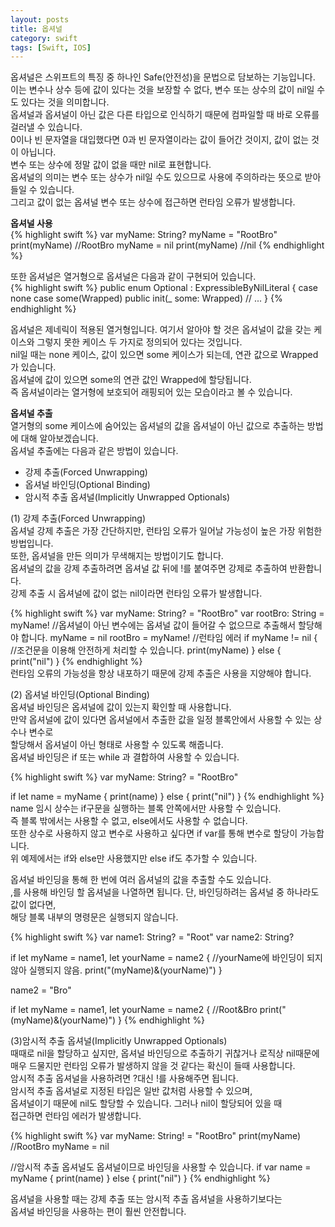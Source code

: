 ```yaml
---
layout: posts
title: 옵셔널
category: swift
tags: [Swift, IOS]
---
```

옵셔널은 스위프트의 특징 중 하나인 Safe(안전성)을 문법으로 담보하는 기능입니다.  
이는 변수나 상수 등에 값이 있다는 것을 보장할 수 없다, 변수 또는 상수의 값이 nil일 수도 있다는 것을 의미합니다.  
옵셔널과 옵셔널이 아닌 값은 다른 타입으로 인식하기 때문에 컴파일할 때 바로 오류를 걸러낼 수 있습니다.  
0이나 빈 문자열을 대입했다면 0과 빈 문자열이라는 값이 들어간 것이지, 값이 없는 것이 아닙니다.  
변수 또는 상수에 정말 값이 없을 때만 nil로 표현합니다.  
옵셔널의 의미는 변수 또는 상수가 nil일 수도 있으므로 사용에 주의하라는 뜻으로 받아들일 수 있습니다.  
그리고 값이 없는 옵셔널 변수 또는 상수에 접근하면 런타임 오류가 발생합니다.  

**옵셔널 사용**  
{% highlight swift %}
var myName: String?
myName = "RootBro"
print(myName) //RootBro
myName = nil
print(myName) //nil
{% endhighlight %}  

또한 옵셔널은 열거형으로 옵셔널은 다음과 같이 구현되어 있습니다.  
{% highlight swift %}
public enum Optional<Wrapped> : ExpressibleByNilLiteral {
    case none
    case some(Wrapped)
    public init(_ some: Wrapped)
    // ...
}
{% endhighlight %}

옵셔널은 제네릭이 적용된 열거형입니다.
여기서 알아야 할 것은 옵셔널이 값을 갖는 케이스와 그렇지 못한 케이스 두 가지로 정의되어 있다는 것입니다.  
nil일 때는 none 케이스, 값이 있으면 some 케이스가 되는데, 연관 값으로 Wrapped가 있습니다.  
옵셔널에 값이 있으면 some의 연관 값인 Wrapped에 할당됩니다.  
즉 옵셔널이라는 열거형에 보호되어 래핑되어 있는 모습이라고 볼 수 있습니다.  

**옵셔널 추출**  
열거형의 some 케이스에 숨어있는 옵셔널의 값을 옵셔널이 아닌 값으로 추출하는 방법에 대해 알아보겠습니다.  
옵셔널 추출에는 다음과 같은 방법이 있습니다.  
* 강제 추출(Forced Unwrapping)
* 옵셔널 바인딩(Optional Binding)
* 암시적 추출 옵셔널(Implicitly Unwrapped Optionals)  

  

(1) 강제 추출(Forced Unwrapping)  
옵셔널 강제 추출은 가장 간단하지만, 런타임 오류가 일어날 가능성이 높은 가장 위험한 방법입니다.  
또한, 옵셔널을 만든 의미가 무색해지는 방법이기도 합니다.  
옵셔널의 값을 강제 추출하려면 옵셔널 값 뒤에 !를 붙여주면 강제로 추출하여 반환합니다.  
강제 추출 시 옵셔널에 값이 없는 nil이라면 런타임 오류가 발생합니다.  

{% highlight swift %}
var myName: String? = "RootBro"
var rootBro: String = myName! //옵셔널이 아닌 변수에는 옵셔널 값이 들어갈 수 없으므로 추출해서 할당해야 합니다.
myName = nil
rootBro = myName! //런타임 에러
if myName != nil { //조건문을 이용해 안전하게 처리할 수 있습니다.
    print(myName)
} else {
    print("nil")
}
{% endhighlight %}  
런타임 오류의 가능성을 항상 내포하기 때문에 강제 추출은 사용을 지양해야 합니다.  

(2) 옵셔널 바인딩(Optional Binding)  
옵셔널 바인딩은 옵셔널에 값이 있는지 확인할 때 사용합니다.  
만약 옵셔널에 값이 있다면 옵셔널에서 추출한 값을 일정 블록안에서 사용할 수 있는 상수나 변수로  
할당해서 옵셔널이 아닌 형태로 사용할 수 있도록 해줍니다.  
옵셔널 바인딩은 if 또는 while 과 결합하여 사용할 수 있습니다.  

{% highlight swift %}
var myName: String? = "RootBro"

if let name = myName {
    print(name)
} else {
    print("nil")
}
{% endhighlight %}
name 임시 상수는 if구문을 실행하는 블록 안쪽에서만 사용할 수 있습니다.  
즉 블록 밖에서는 사용할 수 없고, else에서도 사용할 수 없습니다.  
또한 상수로 사용하지 않고 변수로 사용하고 싶다면 if var를 통해 변수로 할당이 가능합니다.  
위 예제에서는 if와 else만 사용했지만 else if도 추가할 수 있습니다.

옵셔널 바인딩을 통해 한 번에 여러 옵셔널의 값을 추출할 수도 있습니다.  
,를 사용해 바인딩 할 옵셔널을 나열하면 됩니다. 단, 바인딩하려는 옵셔널 중 하나라도 값이 없다면,  
해당 블록 내부의 명령문은 실행되지 않습니다.  

{% highlight swift %}
var name1: String? = "Root"
var name2: String?

if let myName = name1, let yourName = name2 { //yourName에 바인딩이 되지 않아 실행되지 않음.
    print("\(myName)&\(yourName)")
}

name2 = "Bro"

if let myName = name1, let yourName = name2 { //Root&Bro
    print("\(myName)&\(yourName)")
}
{% endhighlight %}  


(3)암시적 추출 옵셔널(Implicitly Unwrapped Optionals)  
때때로 nil을 할당하고 싶지만, 옵셔널 바인딩으로 추출하기 귀찮거나 로직상 nil때문에  
매우 드물지만 런타임 오류가 발생하지 않을 것 같다는 확신이 들때 사용합니다.  
암시적 추출 옵셔널을 사용하려면 ?대신 !를 사용해주면 됩니다.  
암시적 추출 옵셔널로 지정된 타입은 일반 값처럼 사용할 수 있으며,  
옵셔널이기 때문에 nil도 할당할 수 있습니다. 그러나 nil이 할당되어 있을 때  
접근하면 런타임 에러가 발생합니다.

{% highlight swift %}
var myName: String! = "RootBro"
print(myName) //RootBro
myName = nil

//암시적 추출 옵셔널도 옵셔널이므로 바인딩을 사용할 수 있습니다.
if var name = myName {
    print(name)
} else {
    print("nil")
}
{% endhighlight %}

옵셔널을 사용할 때는 강제 추출 또는 암시적 추출 옵셔널을 사용하기보다는  
옵셔널 바인딩을 사용하는 편이 훨씬 안전합니다.